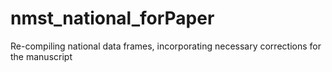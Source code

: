 # nmst_national_forPaper
Re-compiling national data frames, incorporating necessary corrections for the manuscript
